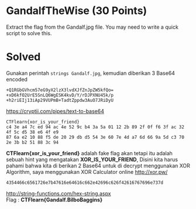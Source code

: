 # GandalfTheWise (30 Points)
Extract the flag from the Gandalf.jpg file. You may need to write a quick script to solve this.
# Solved
Gunakan perintah <code>strings Gandalf.jpg</code>, kemudian diberikan 3 Base64 encoded
```
+Q1RGbGVhcm57eG9yX2lzX3lvdXJfZnJpZW5kfQo=
+xD6kfO2UrE5SnLQ6WgESK4kvD/Y/rDJPXNU45k/p
+h2riEIj13iAp29VUPmB+TadtZppdw3AuO7JRiDyU
```
https://cryptii.com/pipes/text-to-base64
```
CTFlearn{xor_is_your_friend}
c4 3e a4 7c ed 94 ac 4e 52 9c b4 3a 5a 01 12 2b 89 2f 0f f6 3f ac 32 4f 5c d5 38 e6 4f e9
87 6a e2 10 88 f5 de 20 29 db d5 54 3e 60 7e 4d a7 6d 66 9a 5d c3 70 2e 3b b2 51 88 3c 94
```
<b>CTFlearn{xor_is_your_friend}</b> adalah fake flag akan tetapi itu adalah sebuah hint yang mengatakan <b>XOR_IS_YOUR_FRIEND</b>, Disini kita harus pahami bahwa kita di berikan 2 Base64 untuk di decrypt menggunakan XOR Algorithm, saya menggunakan XOR Calculator online 
http://xor.pw/
```
4354466c6561726e7b47616e64616c662e42696c626f42616767696e737d
```
http://string-functions.com/hex-string.aspx<br>
Flag : <b>CTFlearn{Gandalf.BilboBaggins}</b>
